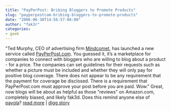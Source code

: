 ```yaml
---
title: "PayPerPost: Bribing Bloggers to Promote Products"
slug: "payperpostcom-bribing-bloggers-to-promote-products"
date: "2006-06-30T14:56:57-06:00"
author: "fak3r"
categories:
- geek
---
```


"Ted Murphy, CEO of advertising firm [Mindcomet](http://www.mindcomet.com/), has launched a new service called [PayPerPost.com](http://payperpost.com/).  You guessed it, it’s a marketplace for companies to connect with bloggers who are willing to blog about a product - for a price.  The companies can set guidelines for their requests such as whether a picture must be included and whether they will only pay for positive blog coverage.  There does not appear to be any requirement that the payment for coverage be disclosed.  There is a requirement that PayPerPost.com must approve your post before you are paid.  Wow."  Great, now blogs will be about as helpful as those "reviews" on Amazon.com, completely biased, and likely fak3d.  Does this remind anyone else of [payola](http://en.wikipedia.org/wiki/Payola)?
[read more](http://icespectre.ambitiouslemon.com/?p=145) | [digg story](http://digg.com/apple/iClip,_the_best_multiple_clipboard_app_for_Mac,_is_free_for_today!)
